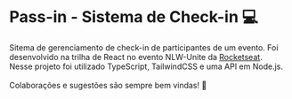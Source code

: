 # Pass-in - Sistema de Check-in 💻

Sitema de gerenciamento de check-in de participantes de um evento. Foi desenvolvido na trilha de React no evento NLW-Unite da [Rocketseat](https://www.rocketseat.com.br/). <br>
Nesse projeto foi utilizado TypeScript, TailwindCSS e uma API em Node.js.<br> 
<br>
Colaborações e sugestões são sempre bem vindas! 🚀
